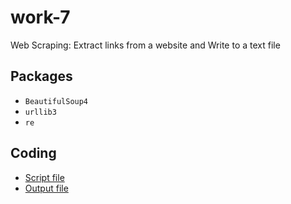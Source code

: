 # work-7
Web Scraping: Extract links from a website and Write to a text file

## Packages
* `BeautifulSoup4`
* `urllib3`
* `re`

## Coding
* [Script file](./coding/web_scraping.py)
* [Output file](./coding/work-7.txt)